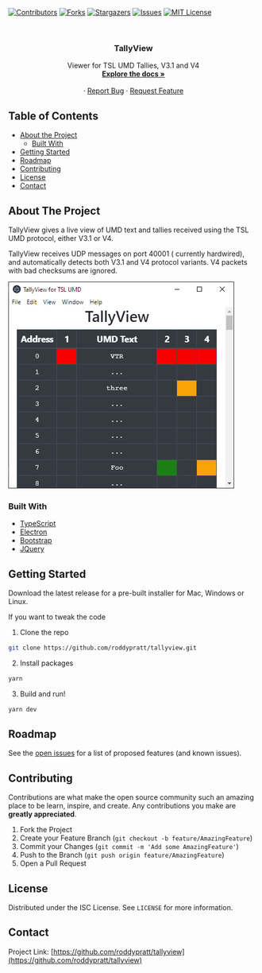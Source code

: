 <!-- PROJECT SHIELDS -->
<!--
*** I'm using markdown "reference style" links for readability.
*** Reference links are enclosed in brackets [ ] instead of parentheses ( ).
*** See the bottom of this document for the declaration of the reference variables
*** for contributors-url, forks-url, etc. This is an optional, concise syntax you may use.
*** https://www.markdownguide.org/basic-syntax/#reference-style-links
-->
[![Contributors][contributors-shield]][contributors-url]
[![Forks][forks-shield]][forks-url]
[![Stargazers][stars-shield]][stars-url]
[![Issues][issues-shield]][issues-url]
[![MIT License][license-shield]][license-url]

<!-- PROJECT LOGO -->
<br />
<p align="center">

  <h3 align="center">TallyView</h3>

  <p align="center">
    Viewer for TSL UMD Tallies, V3.1 and V4
    <br />
    <a href="https://github.com/roddypratt/tallyview"><strong>Explore the docs »</strong></a>
    <br />
    <br />
    ·
    <a href="https://github.com/roddypratt/tallyview/issues">Report Bug</a>
    ·
    <a href="https://github.com/roddypratt/tallyview/issues">Request Feature</a>
  </p>
</p>


<!-- TABLE OF CONTENTS -->
## Table of Contents

* [About the Project](#about-the-project)
  * [Built With](#built-with)
* [Getting Started](#getting-started)
* [Roadmap](#roadmap)
* [Contributing](#contributing)
* [License](#license)
* [Contact](#contact)

<!-- ABOUT THE PROJECT -->
## About The Project

TallyView gives a live view of UMD text and tallies received using the TSL UMD protocol, either V3.1 or V4.

TallyView receives UDP messages on port 40001 ( currently hardwired), and automatically detects both V3.1 and V4 protocol variants. V4 packets with bad checksums are ignored. 

![TallyView Screen Shot](screenshot.png)

### Built With

* [TypeScript]()
* [Electron]()
* [Bootstrap]()
* [JQuery]()

<!-- GETTING STARTED -->
## Getting Started

Download the latest release for a pre-built installer for Mac, Windows or Linux. 

If you want to tweak the code
 
1. Clone the repo
```sh
git clone https://github.com/roddypratt/tallyview.git
```
2. Install packages
```sh
yarn 
```
3. Build and run!
```sh
yarn dev 
```

<!-- ROADMAP -->
## Roadmap

See the [open issues](https://github.com/roddypratt/tallyview/issues) for a list of proposed features (and known issues).


<!-- CONTRIBUTING -->
## Contributing

Contributions are what make the open source community such an amazing place to be learn, inspire, and create. Any contributions you make are **greatly appreciated**.

1. Fork the Project
2. Create your Feature Branch (`git checkout -b feature/AmazingFeature`)
3. Commit your Changes (`git commit -m 'Add some AmazingFeature'`)
4. Push to the Branch (`git push origin feature/AmazingFeature`)
5. Open a Pull Request


<!-- LICENSE -->
## License

Distributed under the ISC License. See `LICENSE` for more information.


<!-- CONTACT -->
## Contact

Project Link: [https://github.com/roddypratt/tallyview](https://github.com/roddypratt/tallyview)



<!-- MARKDOWN LINKS & IMAGES -->
<!-- https://www.markdownguide.org/basic-syntax/#reference-style-links -->
[contributors-shield]: https://img.shields.io/github/contributors/roddypratt/tallyview.svg?style=flat-square
[contributors-url]: https://github.com/roddypratt/tallyview/graphs/contributors
[forks-shield]: https://img.shields.io/github/forks/roddypratt/tallyview.svg?style=flat-square
[forks-url]: https://github.com/roddypratt/tallyview/network/members
[stars-shield]: https://img.shields.io/github/stars/roddypratt/tallyview.svg?style=flat-square
[stars-url]: https://github.com/roddypratt/tallyview/stargazers
[issues-shield]: https://img.shields.io/github/issues/roddypratt/tallyview.svg?style=flat-square
[issues-url]: https://github.com/roddypratt/tallyview/issues
[license-shield]: https://img.shields.io/github/license/roddypratt/tallyview.svg?style=flat-square
[license-url]: https://github.com/roddypratt/tallyview/blob/master/LICENSE.txt
